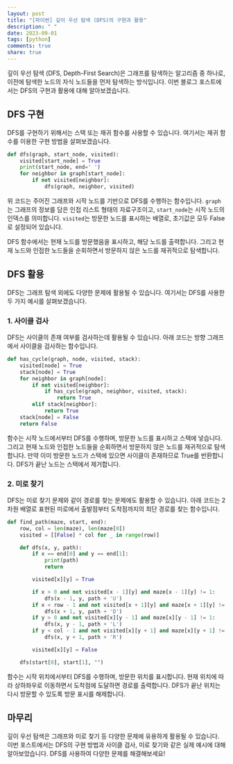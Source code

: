 ```yaml
---
layout: post
title: "[파이썬] 깊이 우선 탐색 (DFS)의 구현과 활용"
description: " "
date: 2023-09-01
tags: [python]
comments: true
share: true
---
```


깊이 우선 탐색 (DFS, Depth-First Search)은 그래프를 탐색하는 알고리즘 중 하나로, 이전에 탐색한 노드의 자식 노드들을 먼저 탐색하는 방식입니다. 이번 블로그 포스트에서는 DFS의 구현과 활용에 대해 알아보겠습니다.

## DFS 구현

DFS를 구현하기 위해서는 스택 또는 재귀 함수를 사용할 수 있습니다. 여기서는 재귀 함수를 이용한 구현 방법을 살펴보겠습니다. 

```python
def dfs(graph, start_node, visited):
    visited[start_node] = True
    print(start_node, end=' ')
    for neighbor in graph[start_node]:
        if not visited[neighbor]:
            dfs(graph, neighbor, visited)
```

위 코드는 주어진 그래프와 시작 노드를 기반으로 DFS를 수행하는 함수입니다. `graph`는 그래프의 정보를 담은 인접 리스트 형태의 자료구조이고, `start_node`는 시작 노드의 인덱스를 의미합니다. `visited`는 방문한 노드를 표시하는 배열로, 초기값은 모두 False로 설정되어 있습니다.

DFS 함수에서는 현재 노드를 방문했음을 표시하고, 해당 노드를 출력합니다. 그리고 현재 노드와 인접한 노드들을 순회하면서 방문하지 않은 노드를 재귀적으로 탐색합니다.

## DFS 활용

DFS는 그래프 탐색 외에도 다양한 문제에 활용될 수 있습니다. 여기서는 DFS를 사용한 두 가지 예시를 살펴보겠습니다.

### 1. 사이클 검사

DFS는 사이클의 존재 여부를 검사하는데 활용될 수 있습니다. 아래 코드는 방향 그래프에서 사이클을 검사하는 함수입니다.

```python
def has_cycle(graph, node, visited, stack):
    visited[node] = True
    stack[node] = True
    for neighbor in graph[node]:
        if not visited[neighbor]:
            if has_cycle(graph, neighbor, visited, stack):
                return True
        elif stack[neighbor]:
            return True
    stack[node] = False
    return False
```

함수는 시작 노드에서부터 DFS를 수행하며, 방문한 노드를 표시하고 스택에 넣습니다. 그리고 현재 노드와 인접한 노드들을 순회하면서 방문하지 않은 노드를 재귀적으로 탐색합니다. 만약 이미 방문한 노드가 스택에 있으면 사이클이 존재하므로 True를 반환합니다. DFS가 끝난 노드는 스택에서 제거합니다.

### 2. 미로 찾기

DFS는 미로 찾기 문제와 같이 경로를 찾는 문제에도 활용할 수 있습니다. 아래 코드는 2차원 배열로 표현된 미로에서 출발점부터 도착점까지의 최단 경로를 찾는 함수입니다.

```python
def find_path(maze, start, end):
    row, col = len(maze), len(maze[0])
    visited = [[False] * col for _ in range(row)]

    def dfs(x, y, path):
        if x == end[0] and y == end[1]:
            print(path)
            return

        visited[x][y] = True

        if x > 0 and not visited[x - 1][y] and maze[x - 1][y] != 1:
            dfs(x - 1, y, path + 'U')
        if x < row - 1 and not visited[x + 1][y] and maze[x + 1][y] != 1:
            dfs(x + 1, y, path + 'D')
        if y > 0 and not visited[x][y - 1] and maze[x][y - 1] != 1:
            dfs(x, y - 1, path + 'L')
        if y < col - 1 and not visited[x][y + 1] and maze[x][y + 1] != 1:
            dfs(x, y + 1, path + 'R')

        visited[x][y] = False

    dfs(start[0], start[1], "")
```

함수는 시작 위치에서부터 DFS를 수행하며, 방문한 위치를 표시합니다. 현재 위치에 따라 상하좌우로 이동하면서 도착점에 도달하면 경로를 출력합니다. DFS가 끝난 위치는 다시 방문할 수 있도록 방문 표시를 해제합니다.

## 마무리

깊이 우선 탐색은 그래프와 미로 찾기 등 다양한 문제에 유용하게 활용될 수 있습니다. 이번 포스트에서는 DFS의 구현 방법과 사이클 검사, 미로 찾기와 같은 실제 예시에 대해 알아보았습니다. DFS를 사용하여 다양한 문제를 해결해보세요!